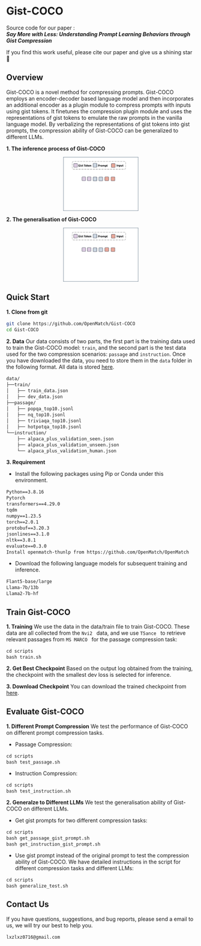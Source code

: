 # Gist-COCO

Source code for our paper :  
***Say More with Less: Understanding Prompt Learning Behaviors through Gist Compression***

If you find this work useful, please cite our paper  and give us a shining star 🌟

## Overview
Gist-COCO is a novel method for compressing prompts. Gist-COCO employs an encoder-decoder based language model and then incorporates an additional encoder as a plugin module to compress prompts with inputs using gist tokens. It finetunes the compression plugin module and uses the representations of gist tokens to emulate the raw prompts in the vanilla language model. By verbalizing the representations of gist tokens into gist prompts, the compression ability of Gist-COCO can be generalized to different LLMs. 

**1. The inference process of Gist-COCO**
<p align="center">
  <img align="middle" src="fig/fig1.gif" width = "200" alt="ActiveRAG"/>
</p>


**2. The generalisation of Gist-COCO**
<p align="center">
  <img align="middle" src="fig/fig2.gif" width = "200" alt="ActiveRAG"/>
</p>



## Quick Start

**1. Clone from git**
```bash
git clone https://github.com/OpenMatch/Gist-COCO
cd Gist-COCO
```

**2. Data**
Our data consists of two parts, the first part is the training data used to train the Gist-COCO model: `train`, and the second part is the test data used for the two compression scenarios: `passage` and `instruction`. 
Once you have downloaded the data, you need to store them in the  `data` folder in the following format. All data is stored [here](https://drive.google.com/drive/folders/1Xu9vOPOtv5S3JLiPEB8MAfYsARVQXP5N?usp=sharing).

```
data/
├──train/
│   ├── train_data.json
│   ├── dev_data.json
├──passage/
│   ├── popqa_top10.jsonl
│   ├── nq_top10.jsonl
│   ├── triviaqa_top10.jsonl
│   ├── hotpotqa_top10.jsonl
└──instruction/
    ├── alpaca_plus_validation_seen.json
	├── alpaca_plus_validation_unseen.json
    └── alpaca_plus_validation_human.json
```

**3. Requirement**

 * Install the following packages using Pip or Conda under this environment.

```
Python==3.8.16
Pytorch
transformers==4.29.0
tqdm
numpy==1.23.5
torch==2.0.1
protobuf==3.20.3
jsonlines==3.1.0
nltk==3.8.1
evaluate==0.3.0
Install openmatch-thunlp from https://github.com/OpenMatch/OpenMatch
```

 * Download the following language models for subsequent training and inference.
```
Flant5-base/large
Llama-7b/13b
Llama2-7b-hf
```

## Train Gist-COCO
**1. Training**
We use the data in the data/train file to train Gist-COCO. These data are all collected from the  `Nvi2 ` data, and we use  `T5ance ` to retrieve relevant passages from  `MS MARCO ` for the passage compression task:

```
cd scripts
bash train.sh
```

**2. Get Best Checkpoint**
Based on the output log obtained from the training, the checkpoint with the smallest dev loss is selected for inference.

**3. Download Checkpoint**
You can download the trained checkpoint from  [here](https://huggingface.co/OpenMatch/Gist-COCO/upload/main).

## Evaluate Gist-COCO
**1. Different Prompt Compression**
We test the performance of Gist-COCO on different prompt compression tasks.
* Passage Compression:
 
```
cd scripts
bash test_passage.sh
```

* Instruction Compression:
```
cd scripts
bash test_instruction.sh
```

**2. Generalze to Different LLMs**
We test the generalisation ability of Gist-COCO on different LLMs.

* Get gist prompts for two different compression tasks:
```
cd scripts
bash get_passage_gist_prompt.sh
bash get_instruction_gist_prompt.sh
```

*  Use gist prompt instead of the original prompt to test the compression ability of Gist-COCO. We have detailed instructions in the script for different compression tasks and different LLMs:
```
cd scripts
bash generalize_test.sh
```

## Contact Us

If you have questions, suggestions, and bug reports, please send a email to us, we will try our best to help you. 

```bash
lxzlxz0716@gmail.com  
```